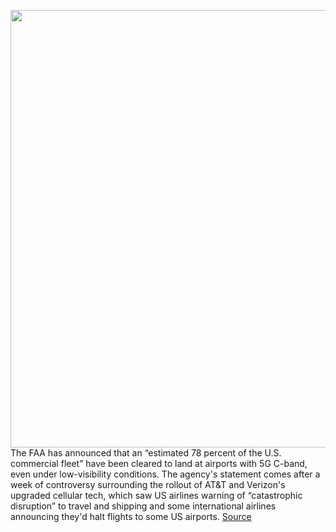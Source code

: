 <img src='https://cdn.vox-cdn.com/thumbor/h_seb1HngaAFzJh6LIVq6aOgT7U=/0x0:5400x3600/1200x800/filters:focal(2268x1368:3132x2232)/cdn.vox-cdn.com/uploads/chorus_image/image/70413592/1229178652.0.jpg' width='700px' /><br/>
The FAA has announced that an “estimated 78 percent of the U.S. commercial fleet” have been cleared to land at airports with 5G C-band, even under low-visibility conditions. The agency's statement comes after a week of controversy surrounding the rollout of AT&T and Verizon's upgraded cellular tech, which saw US airlines warning of “catastrophic disruption” to travel and shipping and some international airlines announcing they'd halt flights to some US airports.
<a href='https://www.theverge.com/2022/1/20/22893597/faa-5g-c-band-rollout-airports-cleared-altimeters-regional-jets'> Source <a/>